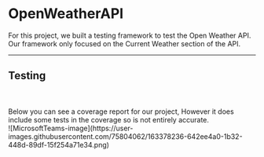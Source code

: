 # OpenWeatherAPI
For this project, we built a testing framework to test the Open Weather API. Our framework only focused on the Current Weather section of the API.

-----

## Testing 
<br>


<br>
Below you can see a coverage report for our project, However it does include some tests in the coverage so is not entirely accurate.
<br>
![MicrosoftTeams-image](https://user-images.githubusercontent.com/75804062/163378236-642ee4a0-1b32-448d-89df-15f254a71e34.png)
